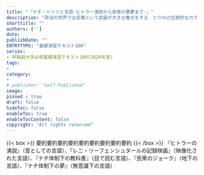 ```yaml
---
title: "『ナチ・ドイツと言語-ヒトラー演説から民衆の悪夢まで-』"
description: "政治の世界では言葉という武器が大きな働きをする．とりわけ圧倒的な力で民衆を動員したナチ・ドイツにおいて用いられた言語とその語り口は，現代もなお世界のさまざまな局面で利用され，力を持ち続けている．ヒトラー演説やメディアの言語から，教育の言語，ジョークや人々の夢に現れる言葉までを検証し，そのレトリックと意味を考える．"
shorttitle: ""
authors: ['']
date: 
publishDate: ""
ENTRYTYPE: "基礎演習テキスト100"
series:
- 早稲田大学必修基礎演習テキスト100(2020年度)
tags: 
- 
category: 
- 
# publisher: "Self-Published"
image: 
pinned : true
draft: false
hideToc: false
enableToc: true
enableTocContent: false
copyright: "All rights reserved"
---
```


{{< box >}}
要約要約要約要約要約要約要約要約要約
{{< /box >}}
『ヒトラーの演説』（音としての言語）、『レニ・リーフェンシュタールの記録映画』（映像化された言語）、『ナチ体制下の教科書』（目で読む言語）、『民衆のジョーク』（地下の言語）、『ナチ体制下の夢』（無意識下の言語）